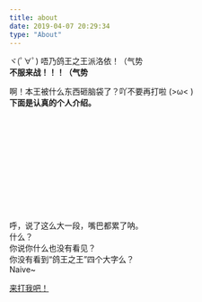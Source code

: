 ```yaml
---
title: about
date: 2019-04-07 20:29:34
type: "About"
---
```


ヾ(ﾟ∀ﾟ)
唔乃鸽王之王派洛依！（气势  
**不服来战！！！（气势**  

啊！本王被什么东西砸脑袋了？吖不要再打啦 (>ω< )  
**下面是认真的个人介绍。**  


<br />
<br />
<br />
<br />
<br />
<br />
<br />
<br />
<br />
<br />

呼，说了这么大一段，嘴巴都累了呐。  
什么？   
你说你什么也没有看见？  
你没有看到“鸽王之王”四个大字么？  
Naive~  

[来打我吧！](https://github.com/wuyuema)
